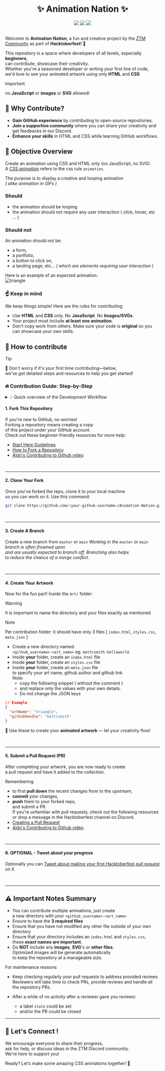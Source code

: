 <div align="center">
    <h1> ✨ Animation Nation ✨</h1>
    <img src="https://img.shields.io/github/repo-size/zero-to-mastery/Animation-Nation?style=for-the-badge" />
    <img src="https://img.shields.io/github/contributors-anon/zero-to-mastery/Animation-Nation?style=for-the-badge" />
    <img src="https://img.shields.io/github/issues-pr-closed-raw/zero-to-mastery/Animation-Nation?style=for-the-badge" />
</div>
<br />

Welcome to **Animation Nation**, a fun and creative project by the [ZTM Community](https://github.com/zero-to-mastery) as part of **Hacktoberfest**! 🎉

This repository is a space where developers of all levels, especially **beginners**,  
can contribute, showcase their creativity.  
Whether you're a seasoned developer or writing your first line of code,  
we'd love to see your animated artwork using only **HTML** and **CSS**

> [!IMPORTANT]
> no **JavaScript** or **images** or **SVG** allowed!

## 🌟 Why Contribute?

- **Gain GitHub experience** by contributing to open-source repositories.
- **Join a supportive community** where you can share your creativity and get feedbacks in our Discord.
- **Enhance your skills** in HTML and CSS while learning GitHub workflows.

## 🎯 Objective Overview

Create an animation using CSS and HTML only (no JavaScript, no SVG).  
A [CSS animation](https://developer.mozilla.org/fr/docs/Web/CSS/animation) refers to the css rule `animation`.

The purpose is to display a creative and looping animation  
_( alike animation in GIFs )_

### Should

- the animation should be looping
- the animation should not require any user interaction ( click, hover, etc ... )

### Should not

An animation should not be:

- a form,
- a portfolio,
- a button to click on,
- a landing page, etc...
  _( which are elements requiring user interaction )_

Here is an example of an expected animation:  
<img src="./public/example-animation.gif" alt="triangle" />

### ☝️ Keep in mind

We keep things simple! Here are the rules for contributing:

- Use **HTML** and **CSS** only. No **JavaScript**. No **Images/SVGs**.
- Your project must include **at least one animation**.
- Don't copy work from others. Make sure your code is **original** so you can showcase your own skills.

## 🚀 How to contribute

> [!TIP]
> 📌 Don't worry if it's your first time contributing—below,  
> we've got detailed steps and resources to help you get started!

### 🔥 Contribution Guide: Step-by-Step
<details>
	<summary>💡 Quick overview of the Development Workflow</summary>

1. **Fork the repo** to your GitHub account.
2. **Clone your fork** to your local machine.
3. **Create a branch**, you should not be working in the main/master branch
4. Create a new directory in the Art directory. Naming it <your_github_username>-<your_arts_name>
5. Create your animated HTML and CSS artwork.
6. Pull down recent changes
7. **Submit a pull request (PR)** with your animated artwork
*Ensure to review yourself in Github during your PR submission
 before definitely submitting your PR*
8. **OPTIONAL** [Tweet about making your first Hacktoberfest pull request](https://ctt.ac/36L1C), and you're done! 🎉
</details>

#### 1. Fork This Repository

If you're new to GitHub, no worries!  
Forking a repository means creating a copy  
of this project under your GitHub account.  
Check out these beginner-friendly resources for more help:

- [Start Here Guidelines](https://github.com/zero-to-mastery/start-here-guidelines)
- [How to Fork a Repository](https://docs.github.com/en/get-started/quickstart/fork-a-repo)
- [Aldo's Contributing to Github video](https://www.youtube.com/watch?v=uQLNFRviB6Q)

<br>

---

#### 2. Clone Your Fork

Once you've forked the repo, clone it to your local machine  
so you can work on it.
Use this command:

```bash
git clone https://github.com/<your-github-username>/Animation-Nation.git
```

<br>

---

#### 3. Create A Branch

Create a new branch from `master` or `main`
_Working in the `master` or `main` branch is often frowned upon  
and are usually expected to branch off. Branching also helps  
to reduce the chance of a merge conflict._

<br>

--- 

#### 4. Create Your Artwork

Now for the fun part! Inside the `Art/` folder:

> [!WARNING]  
> It is important to name the directory and your files exactly as mentioned

> [!NOTE]
> Per contribution folder: it should have only 3 files [ `index.html`, `styles.css`, `meta.json` ]

- Create a new directory named:  
  `<github_username>-<art_name>` eg. `mattcsmith-helloworld`.
- Inside **your** folder, create an `index.html` file
- Inside **your** folder, create an `styles.css` file
- Inside **your** folder, create an `meta.json` file  
  to specify your art name, github author and github link  
  Note:
  - copy the following snippet ( without the comment )
  - and replace only the values with your own details.
  - Do not change the JSON keys

```json
// Example
{
  "artName": "triangle",
  "githubHandle": "mattcsmith"
}
```

🎉 Use these to create your **animated artwork** — let your creativity flow!

<br>

---

#### 5. Submit a Pull Request (PR)

After completing your artwork, you are now ready to create  
a pull request and have it added to the collection.

Remembering

- to first **pull down** the recent changes from to the upstream,
- **commit** your changes,
- **push** them to your forked repo,  
  and submit a PR.  
  If you're unfamiliar with pull requests, check out the following resources  
  or drop a message in the Hacktoberfest channel on Discord.
- [Creating a Pull Request](https://docs.github.com/en/github/collaborating-with-issues-and-pull-requests/about-pull-requests)
- [Aldo's Contributing to Github video](https://www.youtube.com/watch?v=uQLNFRviB6Q)

<br>

---

#### 6. OPTIONAL - Tweet about your progress

Optionally you can [Tweet about making your first Hacktoberfest pull request](https://ctt.ac/36L1C) on X

<br>

---

## ⚠️ Important Notes Summary

- You can contribute multiple animations, just create  
  a new directory with your `<github_username>-<art_name>`
- Ensure to have the **3 required files**
- Ensure that you have not modified any other file outside of your own directory
- Ensure that your directory includes an `index.html` and `styles.css`,  
  these **exact names are important**.
- Do **NOT** include any **images**, **SVG**'s or **other files**.  
  Optimized images will be generate automatically  
  to keep the repository at a manageable size.

For maintenance reasons:

- Keep checking regularly your pull requests to address provided reviews  
  Reviewers will take time to check PRs, provide reviews and handle all  
  the repository PRs.

- After a while of no activity after a reviewer gave you reviews:
  - a label `stale` could be set
  - and/or the PR could be closed

---

## 🙌 Let's Connect !

We encourage everyone to share their progress,  
ask for help, or discuss ideas in the ZTM Discord community.  
We're here to support you!

Ready? Let’s make some amazing CSS animations together! 🚀
